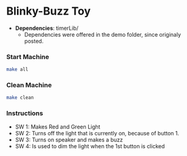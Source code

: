 # Blinky-Buzz Toy 

* **Dependencies**: timerLib/
	* Dependencies were offered in the demo folder, since originaly posted. 
	
### Start Machine 

```bash
make all 
```

### Clean Machine 

```bash 
make clean 
```

### Instructions 

* SW 1: Makes Red and Green Light 
* SW 2: Turns off the light that is currently on, because of button 1.
* SW 3: Turns on speaker and makes a buzz 
* SW 4: Is used to dim the light when the 1st button is clicked
